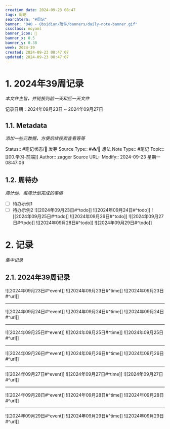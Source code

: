 ```yaml
---
creation date: 2024-09-23 08:47
tags: 周记
searchterm: "#周记"
banner: "040 - Obsidian/附件/banners/daily-note-banner.gif"
cssclass: noyaml
banner_icon: 💌
banner_x: 0.5
banner_y: 0.38
week: 2024-39
created: 2024-09-23 08:47:07
updated: 2024-09-23 08:47:07
---
```


# 1. 2024年39周记录

_本文件主旨，并链接到前一天和后一天文件_

记录日期：2024年09月23日 ~ 2024年09月27日

## 1.1. Metadata

_添加一些元数据，方便后续搜索查看等等_

Status:: #笔记状态/🌱 发芽
Source Type:: #📥/💭 想法 
Note Type:: #笔记
Topic:: [[00.学习-前端]]
Author:: zagger
Source URL::
Modify:: 2024-09-23 星期一 08:47:06

## 1.2. 周待办

_周计划，每周计划完成的事情_

- [ ] 待办示例1
- [ ] 待办示例2
![[2024年09月23日#^todo]] 
![[2024年09月24日#^todo]] 
![[2024年09月25日#^todo]] 
![[2024年09月26日#^todo]] 
![[2024年09月27日#^todo]] 
![[2024年09月28日#^todo]] 
![[2024年09月29日#^todo]] 

# 2. 记录

_集中记录_

## 2.1. 2024年39周记录
![[2024年09月23日#^event]] 
![[2024年09月23日#^time]] 
![[2024年09月23日#^url]] 

---

![[2024年09月24日#^event]] 
![[2024年09月24日#^time]] 
![[2024年09月24日#^url]] 

---

![[2024年09月25日#^event]] 
![[2024年09月25日#^time]] 
![[2024年09月25日#^url]] 

---

![[2024年09月26日#^event]] 
![[2024年09月26日#^time]] 
![[2024年09月26日#^url]] 

---

![[2024年09月27日#^event]] 
![[2024年09月27日#^time]] 
![[2024年09月27日#^url]] 

---

![[2024年09月28日#^event]] 
![[2024年09月28日#^time]] 
![[2024年09月28日#^url]] 

---

![[2024年09月29日#^event]] 
![[2024年09月29日#^time]] 
![[2024年09月29日#^url]] 

